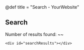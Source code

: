 @def title = "Search - YourWebsite"

## Search

Number of results found: ~~~<span id="resultCount"></span>~~~

~~~
<div id="searchResults"></div>
~~~
